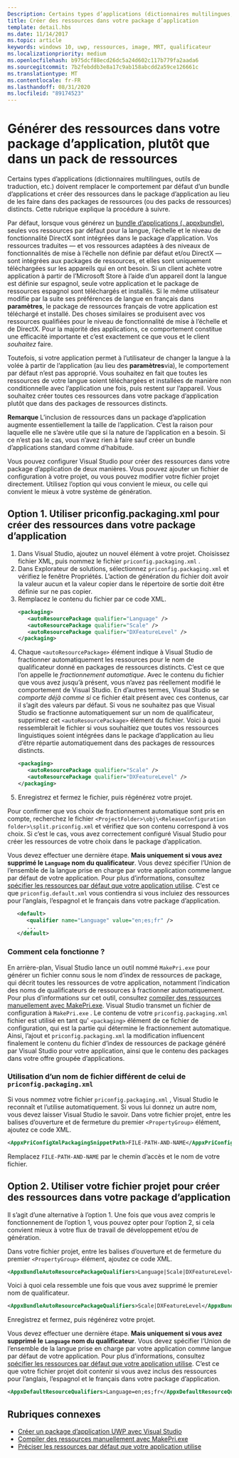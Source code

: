 ```yaml
---
Description: Certains types d’applications (dictionnaires multilingues, outils de traduction, etc.) doivent remplacer le comportement par défaut d’un ensemble d’applications et créer des ressources dans le package d’application plutôt que dans des packages de ressources distincts. Cette rubrique explique la procédure à suivre.
title: Créer des ressources dans votre package d’application
template: detail.hbs
ms.date: 11/14/2017
ms.topic: article
keywords: windows 10, uwp, ressources, image, MRT, qualificateur
ms.localizationpriority: medium
ms.openlocfilehash: b975dcf88ecd26dc5a24d602c117b779fa2aada6
ms.sourcegitcommit: 7b2febddb3e8a17c9ab158abcdd2a59ce126661c
ms.translationtype: MT
ms.contentlocale: fr-FR
ms.lasthandoff: 08/31/2020
ms.locfileid: "89174523"
---
```

# <a name="build-resources-into-your-app-package-instead-of-into-a-resource-pack"></a>Générer des ressources dans votre package d’application, plutôt que dans un pack de ressources

Certains types d’applications (dictionnaires multilingues, outils de traduction, etc.) doivent remplacer le comportement par défaut d’un bundle d’applications et créer des ressources dans le package d’application au lieu de les faire dans des packages de ressources (ou des packs de ressources) distincts. Cette rubrique explique la procédure à suivre.

Par défaut, lorsque vous générez un [bundle d’applications (. appxbundle)](/windows/msix/package/packaging-uwp-apps), seules vos ressources par défaut pour la langue, l’échelle et le niveau de fonctionnalité DirectX sont intégrées dans le package d’application. Vos ressources traduites &mdash; et vos ressources adaptées à des niveaux de fonctionnalités de mise à l’échelle non définie par défaut et/ou DirectX &mdash; sont intégrées aux packages de ressources, et elles sont uniquement téléchargées sur les appareils qui en ont besoin. Si un client achète votre application à partir de l’Microsoft Store à l’aide d’un appareil dont la langue est définie sur espagnol, seule votre application et le package de ressources espagnol sont téléchargés et installés. Si le même utilisateur modifie par la suite ses préférences de langue en français dans **paramètres**, le package de ressources français de votre application est téléchargé et installé. Des choses similaires se produisent avec vos ressources qualifiées pour le niveau de fonctionnalité de mise à l’échelle et de DirectX. Pour la majorité des applications, ce comportement constitue une efficacité importante et c’est exactement ce que vous et le client *souhaitez* faire.

Toutefois, si votre application permet à l’utilisateur de changer la langue à la volée à partir de l’application (au lieu des **paramètres**via), le comportement par défaut n’est pas approprié. Vous souhaitez en fait que toutes les ressources de votre langue soient téléchargées et installées de manière non conditionnelle avec l’application une fois, puis restent sur l’appareil. Vous souhaitez créer toutes ces ressources dans votre package d’application plutôt que dans des packages de ressources distincts.

**Remarque** L’inclusion de ressources dans un package d’application augmente essentiellement la taille de l’application. C’est la raison pour laquelle elle ne s’avère utile que si la nature de l’application en a besoin. Si ce n’est pas le cas, vous n’avez rien à faire sauf créer un bundle d’applications standard comme d’habitude.

Vous pouvez configurer Visual Studio pour créer des ressources dans votre package d’application de deux manières. Vous pouvez ajouter un fichier de configuration à votre projet, ou vous pouvez modifier votre fichier projet directement. Utilisez l’option qui vous convient le mieux, ou celle qui convient le mieux à votre système de génération.

## <a name="option-1-use-priconfigpackagingxml-to-build-resources-into-your-app-package"></a>Option 1. Utiliser priconfig.packaging.xml pour créer des ressources dans votre package d’application

1. Dans Visual Studio, ajoutez un nouvel élément à votre projet. Choisissez fichier XML, puis nommez le fichier `priconfig.packaging.xml` .
2. Dans Explorateur de solutions, sélectionnez `priconfig.packaging.xml` et vérifiez le fenêtre Propriétés. L’action de génération du fichier doit avoir la valeur aucun et la valeur copier dans le répertoire de sortie doit être définie sur ne pas copier.
3. Remplacez le contenu du fichier par ce code XML.
   ```xml
   <packaging>
      <autoResourcePackage qualifier="Language" />
      <autoResourcePackage qualifier="Scale" />
      <autoResourcePackage qualifier="DXFeatureLevel" />
   </packaging>
   ```
4. Chaque `<autoResourcePackage>` élément indique à Visual Studio de fractionner automatiquement les ressources pour le nom de qualificateur donné en packages de ressources distincts. C’est ce que l’on appelle le *fractionnement automatique*. Avec le contenu du fichier que vous avez jusqu’à présent, vous n’avez pas réellement modifié le comportement de Visual Studio. En d’autres termes, Visual Studio se *comporte déjà comme si* ce fichier était présent avec ces contenus, car il s’agit des valeurs par défaut. Si vous ne souhaitez pas que Visual Studio se fractionne automatiquement sur un nom de qualificateur, supprimez cet `<autoResourcePackage>` élément du fichier. Voici à quoi ressemblerait le fichier si vous souhaitiez que toutes vos ressources linguistiques soient intégrées dans le package d’application au lieu d’être répartie automatiquement dans des packages de ressources distincts.
   ```xml
   <packaging>
      <autoResourcePackage qualifier="Scale" />
      <autoResourcePackage qualifier="DXFeatureLevel" />
   </packaging>
   ```
5. Enregistrez et fermez le fichier, puis régénérez votre projet.

Pour confirmer que vos choix de fractionnement automatique sont pris en compte, recherchez le fichier `<ProjectFolder>\obj\<ReleaseConfiguration folder>\split.priconfig.xml` et vérifiez que son contenu correspond à vos choix. Si c’est le cas, vous avez correctement configuré Visual Studio pour créer les ressources de votre choix dans le package d’application.

Vous devez effectuer une dernière étape. **Mais uniquement si vous avez supprimé le `Language` nom du qualificateur**. Vous devez spécifier l’Union de l’ensemble de la langue prise en charge par votre application comme langue par défaut de votre application. Pour plus d’informations, consultez [spécifier les ressources par défaut que votre application utilise](specify-default-resources-installed.md). C’est ce que `priconfig.default.xml` vous contiendra si vous incluiez des ressources pour l’anglais, l’espagnol et le français dans votre package d’application.

```xml
   <default>
      <qualifier name="Language" value="en;es;fr" />
      ...
   </default>
```

### <a name="how-does-this-work"></a>Comment cela fonctionne ?

En arrière-plan, Visual Studio lance un outil nommé `MakePri.exe` pour générer un fichier connu sous le nom d’index de ressources de package, qui décrit toutes les ressources de votre application, notamment l’indication des noms de qualificateurs de ressources à fractionner automatiquement. Pour plus d’informations sur cet outil, consultez [compiler des ressources manuellement avec MakePri.exe](compile-resources-manually-with-makepri.md). Visual Studio transmet un fichier de configuration à `MakePri.exe` . Le contenu de votre `priconfig.packaging.xml` fichier est utilisé en tant qu' `<packaging>` élément de ce fichier de configuration, qui est la partie qui détermine le fractionnement automatique. Ainsi, l’ajout et `priconfig.packaging.xml` la modification influencent finalement le contenu du fichier d’index de ressources de package généré par Visual Studio pour votre application, ainsi que le contenu des packages dans votre offre groupée d’applications.

### <a name="using-a-different-file-name-than-priconfigpackagingxml"></a>Utilisation d’un nom de fichier différent de celui de `priconfig.packaging.xml`

Si vous nommez votre fichier `priconfig.packaging.xml` , Visual Studio le reconnaît et l’utilise automatiquement. Si vous lui donnez un autre nom, vous devez laisser Visual Studio le savoir. Dans votre fichier projet, entre les balises d’ouverture et de fermeture du premier `<PropertyGroup>` élément, ajoutez ce code XML.

```xml
<AppxPriConfigXmlPackagingSnippetPath>FILE-PATH-AND-NAME</AppxPriConfigXmlPackagingSnippetPath>
```

Remplacez `FILE-PATH-AND-NAME` par le chemin d’accès et le nom de votre fichier.

## <a name="option-2-use-your-project-file-to-build-resources-into-your-app-package"></a>Option 2. Utiliser votre fichier projet pour créer des ressources dans votre package d’application

Il s’agit d’une alternative à l’option 1. Une fois que vous avez compris le fonctionnement de l’option 1, vous pouvez opter pour l’option 2, si cela convient mieux à votre flux de travail de développement et/ou de génération.

Dans votre fichier projet, entre les balises d’ouverture et de fermeture du premier `<PropertyGroup>` élément, ajoutez ce code XML.

```xml
<AppxBundleAutoResourcePackageQualifiers>Language|Scale|DXFeatureLevel</AppxBundleAutoResourcePackageQualifiers>
```

Voici à quoi cela ressemble une fois que vous avez supprimé le premier nom de qualificateur.

```xml
<AppxBundleAutoResourcePackageQualifiers>Scale|DXFeatureLevel</AppxBundleAutoResourcePackageQualifiers>
```

Enregistrez et fermez, puis régénérez votre projet.

Vous devez effectuer une dernière étape. **Mais uniquement si vous avez supprimé le `Language` nom du qualificateur**. Vous devez spécifier l’Union de l’ensemble de la langue prise en charge par votre application comme langue par défaut de votre application. Pour plus d’informations, consultez [spécifier les ressources par défaut que votre application utilise](specify-default-resources-installed.md). C’est ce que votre fichier projet doit contenir si vous avez inclus des ressources pour l’anglais, l’espagnol et le français dans votre package d’application.

```xml
<AppxDefaultResourceQualifiers>Language=en;es;fr</AppxDefaultResourceQualifiers>
```

## <a name="related-topics"></a>Rubriques connexes

* [Créer un package d’application UWP avec Visual Studio](/windows/msix/package/packaging-uwp-apps)
* [Compiler des ressources manuellement avec MakePri.exe](compile-resources-manually-with-makepri.md)
* [Préciser les ressources par défaut que votre application utilise](specify-default-resources-installed.md)